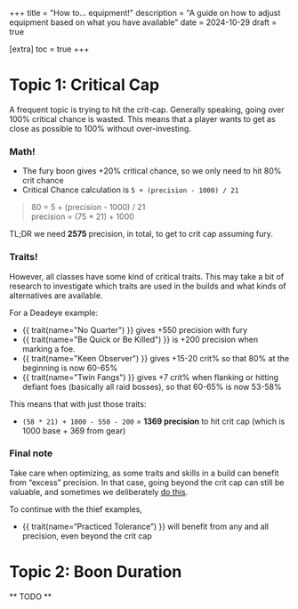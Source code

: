 +++
title = "How to... equipment!"
description = "A guide on how to adjust equipment based on what you have available"
date = 2024-10-29
draft = true

[extra]
toc = true
+++

# Topic 1: Critical Cap

A frequent topic is trying to hit the crit-cap. Generally speaking, going over 100% critical chance is wasted.
This means that a player wants to get as close as possible to 100% without over-investing.

### Math!

- The fury boon gives +20% critical chance, so we only need to hit 80% crit chance
- Critical Chance calculation is `5 + (precision - 1000) / 21`

> 80 = 5 + (precision - 1000) / 21\
> precision = (75 \* 21) + 1000

TL;DR we need **2575** precision, in total, to get to crit cap assuming fury.

### Traits!

However, all classes have some kind of critical traits. This may take a bit of research to investigate which traits are used in the builds and what kinds of alternatives are available.

For a Deadeye example:

- {{ trait(name="No Quarter") }} gives +550 precision with fury
- {{ trait(name="Be Quick or Be Killed") }} is +200 precision when marking a foe.
- {{ trait(name="Keen Observer") }} gives +15-20 crit% so that 80% at the beginning is now 60-65%
- {{ trait(name="Twin Fangs") }} gives +7 crit% when flanking or hitting defiant foes (basically all raid bosses), so that 60-65% is now 53-58%

This means that with just those traits:

- `(58 * 21) + 1000 - 550 - 200` = **1369 precision** to hit crit cap (which is 1000 base + 369 from gear)

### Final note

Take care when optimizing, as some traits and skills in a build can benefit from “excess” precision. In that case, going beyond the crit cap can still be valuable, and sometimes we deliberately [do this](https://aw2.help/builds/power-deadeye/).

To continue with the thief examples,

- {{ trait(name=“Practiced Tolerance”) }} will benefit from any and all precision, even beyond the crit cap

# Topic 2: Boon Duration

** TODO **

<script async src="https://unpkg.com/armory-embeds@^0.x.x/armory-embeds.js"></script>
